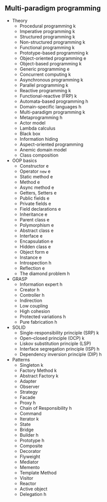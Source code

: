 ## Multi-paradigm programming

- Theory
  - Procedural programming k
  - Imperative programming k
  - Structured programming k
  - Non-structured programming k
  - Functional programming k
  - Prototype-based programming k
  - Object-oriented programming e
  - Object-based programming k
  - Generic programming e
  - Concurrent computing k
  - Asynchronous programming k
  - Parallel programming k
  - Reactive programming k
  - Functional-reactive (FRP) k
  - Automata-based programming h
  - Domain-specific languages h
  - Multi-paradigm programming k
  - Metaprogramming h
  - Actor model
  - Lambda calculus
  - Black box
  - Information hiding
  - Aspect-oriented programming
  - Anemic domain model
  - Class composition
- OOP basics
  - Constructor e
  - Operator `new` e
  - Static method e
  - Method e
  - Async method e
  - Getters, Setters e
  - Public fields e
  - Private fields e
  - Field declarations e
  - Inheritance e
  - Parent class e
  - Polymorphism e
  - Abstract class e
  - Interface e
  - Encapsulation e
  - Hidden class e
  - Object form e
  - Instance e
  - Introspection h
  - Reflection e
  - The diamond problem h
- GRASP
  - Information expert h
  - Creator h
  - Controller h
  - Indirection
  - Low coupling
  - High cohesion
  - Protected variations h
  - Pure fabrication h
- SOLID
  - Single-responsibility principle (SRP) k
  - Open–closed principle (OCP) k
  - Liskov substitution principle (LSP)
  - Interface segregation principle (ISP) h
  - Dependency inversion principle (DIP) h
- Patterns
  - Singleton k
  - Factory Method k
  - Abstract Factory k
  - Adapter
  - Observer
  - Strategy
  - Facade
  - Proxy h
  - Chain of Responsibility h
  - Command
  - Iterator k
  - State
  - Bridge
  - Builder h
  - Prototype h
  - Composite
  - Decorator
  - Flyweight
  - Mediator
  - Memento
  - Template Method
  - Visitor
  - Reactor
  - Active object
  - Delegation h
